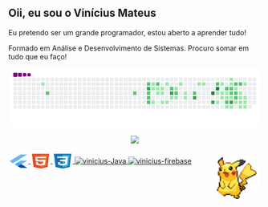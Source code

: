 ## Oii, eu sou o Vinícius Mateus
Eu pretendo ser um grande programador, estou aberto a aprender tudo!

Formado em Análise e Desenvolvimento de Sistemas.
Procuro somar em tudo que eu faço!

![snake gif](https://github.com/ViniMateusPR/ViniMateusPR/blob/output/github-contribution-grid-snake.gif)

<div align="center">
  <a href="https://github.com/ViniMateusPR">
  <img height="180em" src="https://github-readme-stats.vercel.app/api/top-langs/?username=ViniMateusPR&layout=compact&langs_count=7&theme=dracula"/>
</div>

<div style="display: inline_block"><br>
  <img align="center" alt="Flutter" height="30" width="40" src="https://raw.githubusercontent.com/dnfield/flutter_svg/7d374d7107561cbd906d7c0ca26fef02cc01e7c8/example/assets/flutter_logo.svg?sanitize=true">
  <img align="center" alt="Rafa-HTML" height="30" width="40" src="https://raw.githubusercontent.com/devicons/devicon/master/icons/html5/html5-original.svg">
  <img align="center" alt="Rafa-CSS" height="30" width="40" src="https://raw.githubusercontent.com/devicons/devicon/master/icons/css3/css3-original.svg"> 
  <img align="center" alt="vinicius-Java" height="30" width="40" src="https://cdn.worldvectorlogo.com/logos/java.svg"/>
  <img align="center" alt="vinicius-firebase" height="30" width="40" src="https://firebase.google.com/static/images/brand-guidelines/logo-vertical.png?hl=pt-br"/>
  <img align="right" alt="Rafa-pic" height="90" style="border-radius:50px;" src="https://raw.githubusercontent.com/PokeAPI/sprites/master/sprites/pokemon/versions/generation-v/black-white/animated/female/25.gif">
</div>

  

  
 
